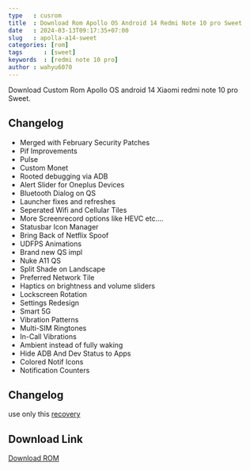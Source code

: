 ```yaml
---
type   : cusrom
title  : Download Rom Apollo OS Android 14 Redmi Note 10 pro Sweet
date   : 2024-03-13T09:17:35+07:00
slug   : apolla-a14-sweet
categories: [rom]
tags      : [sweet]
keywords  : [redmi note 10 pro]
author : wahyu6070
---
```


Download Custom Rom Apollo OS android 14 Xiaomi redmi note 10 pro Sweet.

## Changelog
- Merged with February Security Patches
- Pif Improvements
- Pulse
- Custom Monet
- Rooted debugging via ADB
- Alert Slider for Oneplus Devices
- Bluetooth Dialog on QS
- Launcher fixes and refreshes
- Seperated Wifi and Cellular Tiles
- More Screenrecord options like HEVC etc....
- Statusbar Icon Manager
- Bring Back of Netflix Spoof
- UDFPS Animations
- Brand new QS impl
- Nuke A11 QS
- Split Shade on Landscape
- Preferred Network Tile
- Haptics on brightness and volume sliders
- Lockscreen Rotation
- Settings Redesign
- Smart 5G
- Vibration Patterns
- Multi-SIM Ringtones
- In-Call Vibrations
- Ambient instead of fully waking
- Hide ADB And Dev Status to Apps
- Colored Notif Icons
- Notification Counters

## Changelog
use only this [recovery](https://github.com/basamaryan/android_device_xiaomi_sweet-TWRP/releases/download/R11.1_6/OrangeFox-R11.1_6-Unofficial-sweet-EROFSCompression.zip)

## Download Link
[Download ROM](https://www.pling.com/p/2126443/)

